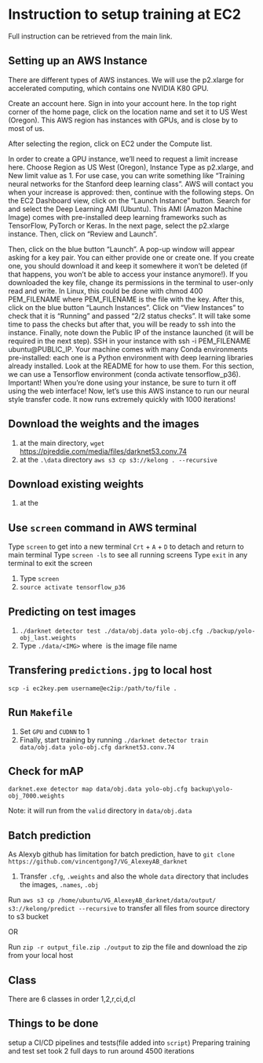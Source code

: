 # Instruction to setup training at EC2

Full instruction can be retrieved from the main link. 

## Setting up an AWS Instance

There are different types of AWS instances. We will use the p2.xlarge for accelerated computing, which contains one NVIDIA K80 GPU.

Create an account here.
Sign in into your account here.
In the top right corner of the home page, click on the location name and set it to US West (Oregon). This AWS region has instances with GPUs, and is close by to most of us.

After selecting the region, click on EC2 under the Compute list.

In order to create a GPU instance, we’ll need to request a limit increase here. Choose Region as US West (Oregon), Instance Type as p2.xlarge, and New limit value as 1. For use case, you can write something like “Training neural networks for the Stanford deep learning class”. AWS will contact you when your increase is approved: then, continue with the following steps.
On the EC2 Dashboard view, click on the “Launch Instance” button.
Search for and select the Deep Learning AMI (Ubuntu). This AMI (Amazon Machine Image) comes with pre-installed deep learning frameworks such as TensorFlow, PyTorch or Keras.
In the next page, select the p2.xlarge instance. Then, click on “Review and Launch”.

Then, click on the blue button “Launch”.
A pop-up window will appear asking for a key pair. You can either provide one or create one. If you create one, you should download it and keep it somewhere it won’t be deleted (if that happens, you won’t be able to access your instance anymore!).
If you downloaded the key file, change its permissions in the terminal to user-only read and write. In Linux, this could be done with chmod 400 PEM_FILENAME where PEM_FILENAME is the file with the key.
After this, click on the blue button “Launch Instances”.
Click on “View Instances” to check that it is “Running” and passed “2/2 status checks”. It will take some time to pass the checks but after that, you will be ready to ssh into the instance. Finally, note down the Public IP of the instance launched (it will be required in the next step).
SSH in your instance with ssh -i PEM_FILENAME ubuntu@PUBLIC_IP.
Your machine comes with many Conda environments pre-installed: each one is a Python environment with deep learning libraries already installed. Look at the README for how to use them. For this section, we can use a Tensorflow environment (conda activate tensorflow_p36).
Important! When you’re done using your instance, be sure to turn it off using the web interface!
Now, let’s use this AWS instance to run our neural style transfer code. It now runs extremely quickly with 1000 iterations!

## Download the weights and the images

1) at the main directory, `wget` https://pjreddie.com/media/files/darknet53.conv.74 
2) at the `.\data` directory `aws s3 cp s3://kelong . --recursive`

## Download existing weights

1) at the 

## Use `screen` command in AWS terminal

Type `screen` to get into a new terminal
`Crt` + `A` + `D` to detach and return to main terminal
Type `screen -ls` to see all running screens
Type `exit` in any terminal to exit the screen

1) Type `screen` 
2) `source activate tensorflow_p36`

## Predicting on test images

1) `./darknet detector test ./data/obj.data yolo-obj.cfg ./backup/yolo-obj_last.weights`
2) Type `./data/<IMG>` where <IMG> is the image file name

## Transfering `predictions.jpg` to local host

`scp -i ec2key.pem username@ec2ip:/path/to/file .`

## Run `Makefile`

1) Set `GPU` and `CUDNN` to 1
2) Finally, start training by running `./darknet detector train data/obj.data yolo-obj.cfg darknet53.conv.74`

## Check for mAP

`darknet.exe detector map data/obj.data yolo-obj.cfg backup\yolo-obj_7000.weights`

Note: it will run from the `valid` directory in `data/obj.data`

## Batch prediction

As Alexyb github has limitation for batch prediction, have to `git clone https://github.com/vincentgong7/VG_AlexeyAB_darknet`

1) Transfer `.cfg`, `.weights` and also the whole `data` directory that includes the images, `.names`, `.obj`

Run `aws s3 cp /home/ubuntu/VG_AlexeyAB_darknet/data/output/ s3://kelong/predict --recursive` to transfer all files from source directory to s3 bucket  

OR

Run `zip -r output_file.zip ./output` to zip the file and download the zip from your local host

## Class

There are 6 classes in order 1,2,r,ci,d,cl

## Things to be done

setup a CI/CD pipelines and tests(file added into `script`)
Preparing training and test set
took 2 full days to run around 4500 iterations


